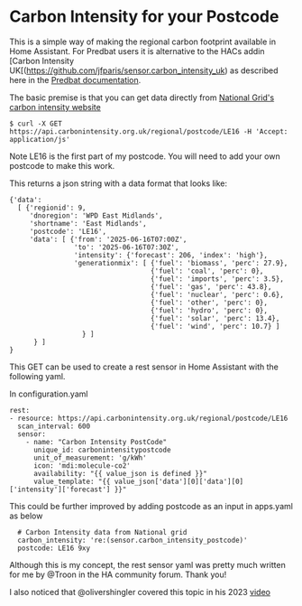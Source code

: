 # Carbon Intensity for your Postcode

This is a simple way of making the regional carbon footprint available in Home Assistant.
For Predbat users it is alternative to the HACs addin [Carbon Intensity UK[(https://github.com/jfparis/sensor.carbon_intensity_uk) as described here in the [Predbat documentation](https://springfall2008.github.io/batpred/energy-rates/#uk-grid-carbon-intensity).

The basic premise is that you can get data directly from [National Grid's carbon intensity website](https://carbonintensity.org.uk/)
```
$ curl -X GET https://api.carbonintensity.org.uk/regional/postcode/LE16 -H 'Accept: application/js'
```
Note LE16 is the first part of my postcode. You will need to add your own postcode to make this work.


This returns a json string with a data format that looks like:
```
{'data':
  [ {'regionid': 9,
     'dnoregion': 'WPD East Midlands',
     'shortname': 'East Midlands',
     'postcode': 'LE16',
     'data': [ {'from': '2025-06-16T07:00Z',
                'to': '2025-06-16T07:30Z',
                'intensity': {'forecast': 206, 'index': 'high'},
                'generationmix': [ {'fuel': 'biomass', 'perc': 27.9},
                                   {'fuel': 'coal', 'perc': 0},
                                   {'fuel': 'imports', 'perc': 3.5},
                                   {'fuel': 'gas', 'perc': 43.8},
                                   {'fuel': 'nuclear', 'perc': 0.6},
                                   {'fuel': 'other', 'perc': 0},
                                   {'fuel': 'hydro', 'perc': 0},
                                   {'fuel': 'solar', 'perc': 13.4},
                                   {'fuel': 'wind', 'perc': 10.7} ]
                  } ]
      } ]
}
```
This GET can be used to create a rest sensor in Home Assistant with the following yaml.    

In configuration.yaml
```
rest:
- resource: https://api.carbonintensity.org.uk/regional/postcode/LE16       
  scan_interval: 600
  sensor:
    - name: "Carbon Intensity PostCode"
      unique_id: carbonintensitypostcode
      unit_of_measurement: 'g/kWh'
      icon: 'mdi:molecule-co2'
      availability: "{{ value_json is defined }}"
      value_template: "{{ value_json['data'][0]['data'][0]['intensity']['forecast'] }}"
```


This could be further improved by adding postcode as an input in apps.yaml as below
```
  # Carbon Intensity data from National grid
  carbon_intensity: 're:(sensor.carbon_intensity_postcode)'
  postcode: LE16 9xy
```
Although this is my concept, the rest sensor yaml was pretty much written for me by @Troon in the HA community forum. Thank you!

I also noticed that @olivershingler covered this topic in his 2023 [video](https://youtu.be/w5fcff63agY?si=CBhvuYhpmoFMVCqe)

